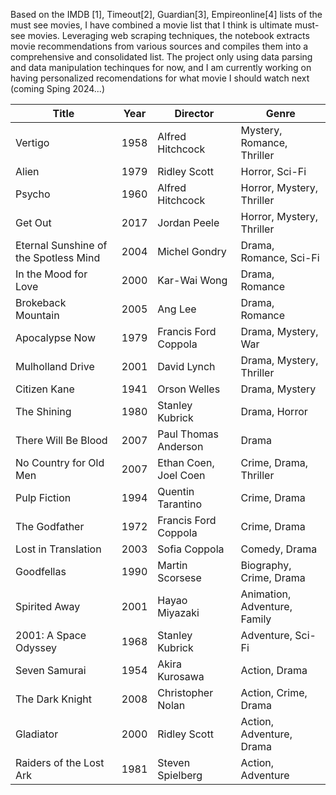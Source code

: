 Based on the IMDB [1], Timeout[2], Guardian[3], Empireonline[4] lists of the must see movies, I have combined a movie list that I think is ultimate must-see movies. 
Leveraging web scraping techniques, the notebook extracts movie recommendations from various sources and compiles them into a comprehensive and consolidated list. 
The project only using data parsing and data manipulation techinques for now, and I am currently working on having personalized recomendations for what movie I should watch next (coming Sping 2024...)

| Title                                   | Year | Director                      | Genre                              |
|-----------------------------------------|------|-------------------------------|------------------------------------|
| Vertigo                                 | 1958 | Alfred Hitchcock              | Mystery, Romance, Thriller         |
| Alien                                   | 1979 | Ridley Scott                  | Horror, Sci-Fi                     |
| Psycho                                  | 1960 | Alfred Hitchcock              | Horror, Mystery, Thriller          |
| Get Out                                 | 2017 | Jordan Peele                  | Horror, Mystery, Thriller          |
| Eternal Sunshine of the Spotless Mind   | 2004 | Michel Gondry                 | Drama, Romance, Sci-Fi             |
| In the Mood for Love                   | 2000 | Kar-Wai Wong                   | Drama, Romance                     |
| Brokeback Mountain                      | 2005 | Ang Lee                        | Drama, Romance                     |
| Apocalypse Now                          | 1979 | Francis Ford Coppola           | Drama, Mystery, War                |
| Mulholland Drive                        | 2001 | David Lynch                   | Drama, Mystery, Thriller           |
| Citizen Kane                            | 1941 | Orson Welles                  | Drama, Mystery                     |
| The Shining                             | 1980 | Stanley Kubrick                | Drama, Horror                      |
| There Will Be Blood                     | 2007 | Paul Thomas Anderson           | Drama                              |
| No Country for Old Men                  | 2007 | Ethan Coen, Joel Coen          | Crime, Drama, Thriller             |
| Pulp Fiction                            | 1994 | Quentin Tarantino              | Crime, Drama                       |
| The Godfather                           | 1972 | Francis Ford Coppola           | Crime, Drama                       |
| Lost in Translation                     | 2003 | Sofia Coppola                  | Comedy, Drama                      |
| Goodfellas                              | 1990 | Martin Scorsese                | Biography, Crime, Drama            |
| Spirited Away                           | 2001 | Hayao Miyazaki                 | Animation, Adventure, Family       |
| 2001: A Space Odyssey                   | 1968 | Stanley Kubrick                | Adventure, Sci-Fi                  |
| Seven Samurai                           | 1954 | Akira Kurosawa                 | Action, Drama                      |
| The Dark Knight                         | 2008 | Christopher Nolan              | Action, Crime, Drama               |
| Gladiator                               | 2000 | Ridley Scott                   | Action, Adventure, Drama           |
| Raiders of the Lost Ark                 | 1981 | Steven Spielberg               | Action, Adventure                  |

